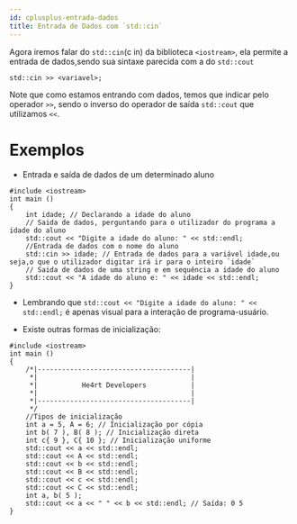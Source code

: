 ```yaml
---
id: cplusplus-entrada-dados
title: Entrada de Dados com `std::cin`
---
```


Agora iremos falar do `std::cin`(c in) da biblioteca `<iostream>`, ela permite a entrada de dados,sendo sua sintaxe parecida com a do `std::cout`

```cpp{0}
std::cin >> <variavel>;
```

Note que como estamos entrando com dados, temos que indicar pelo operador `>>`, sendo o inverso do operador de saída `std::cout` que utilizamos `<<`.

# Exemplos

- Entrada e saída de dados de um determinado aluno

```cpp{0}
#include <iostream>
int main ()
{
    int idade; // Declarando a idade do aluno
    // Saida de dados, perguntando para o utilizador do programa a idade do aluno
    std::cout << "Digite a idade do aluno: " << std::endl;
    //Entrada de dados com o nome do aluno
    std::cin >> idade; // Entrada de dados para a variável idade,ou seja,o que o utilizador digitar irá ir para o inteiro `idade`
    // Saida de dados de uma string e em sequência a idade do aluno
    std::cout << "A idade do aluno e: " << idade << std::endl;
}
```

- Lembrando que `std::cout << "Digite a idade do aluno: " << std::endl;` é apenas visual para a interação de programa-usuário.

- Existe outras formas de inicialização:

```cpp{0}
#include <iostream>
int main ()
{
    /*|--------------------------------------|
     *|                                      |
     *|           He4rt Developers           |
     *|                                      |
     *|--------------------------------------|
     */
    //Tipos de inicialização
    int a = 5, A = 6; // Inicialização por cópia
    int b( 7 ), B( 8 ); // Inicialização direta
    int c{ 9 }, C{ 10 }; // Inicialização uniforme
    std::cout << a << std::endl;
    std::cout << A << std::endl;
    std::cout << b << std::endl;
    std::cout << B << std::endl;
    std::cout << c << std::endl;
    std::cout << C << std::endl;
    int a, b( 5 );
    std::cout << a << " " << b << std::endl; // Saída: 0 5
}
```
